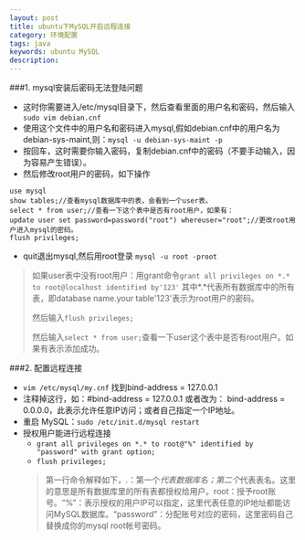 ```yaml
---
layout: post
title: ubuntu下MySQL开启远程连接
category: 环境配置
tags: java
keywords: ubuntu MySQL
description: 
---
```


###1. mysql安装后密码无法登陆问题
- 这时你需要进入/etc/mysql目录下，然后查看里面的用户名和密码，然后输入`sudo vim debian.cnf  `
- 使用这个文件中的用户名和密码进入mysql,假如debian.cnf中的用户名为debian-sys-maint,则：`mysql -u debian-sys-maint -p `
- 按回车，这时需要你输入密码，复制debian.cnf中的密码（不要手动输入，因为容易产生错误）。
- 然后修改root用户的密码，如下操作

```
use mysql
show tables;//查看mysql数据库中的表，会看到一个user表。
select * from user;//查看一下这个表中是否有root用户，如果有：
update user set password=password("root") whereuser="root";//更改root用户进入mysql的密码。
flush privileges;
```
- quit退出mysql,然后用root登录 `mysql -u root -proot `

> 如果user表中没有root用户：用grant命令`grant all privileges on *.* to root@localhost identified by'123'`
其中*.*代表所有数据库中的所有表，即database name.your table'123'表示为root用户的密码。
>
>然后输入`flush privileges;`
>
>然后输入`select * from user;`查看一下user这个表中是否有root用户。如果有表示添加成功。

###2. 配置远程连接
- `vim /etc/mysql/my.cnf` 找到bind-address = 127.0.0.1
- 注释掉这行，如：#bind-address = 127.0.0.1 或者改为： bind-address = 0.0.0.0，此表示允许任意IP访问；或者自己指定一个IP地址。
- 重启 MySQL：`sudo /etc/init.d/mysql restart`
- 授权用户能进行远程连接 
  - `grant all privileges on *.* to root@"%" identified by "password" with grant option;`
  - `flush privileges;`
  > 第一行命令解释如下，*.*：第一个*代表数据库名；第二个*代表表名。这里的意思是所有数据库里的所有表都授权给用户。root：授予root账号。“%”：表示授权的用户IP可以指定，这里代表任意的IP地址都能访问MySQL数据库。“password”：分配账号对应的密码，这里密码自己替换成你的mysql root帐号密码。
